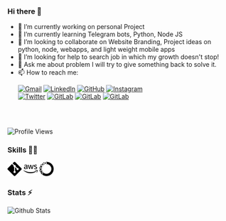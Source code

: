### Hi there 👋

- 🔭 I’m currently working on personal Project
- 🌱 I’m currently learning Telegram bots, Python, Node JS
- 👯 I’m looking to collaborate on Website Branding, Project ideas on python, node, webapps, and light weight mobile apps
- 🤔 I’m looking for help to search job in which my growth doesn't stop!
- 💬 Ask me about problem I will try to give something back to solve it.
- 📫 How to reach me: <p>
  [![Gmail](https://img.shields.io/badge/Mail-white?style=for-the-badge&logo=Gmail)](mailto:chintanr21@gmail.com)
  [![LinkedIn](https://img.shields.io/badge/LinkedIn-0077B5?style=for-the-badge&logo=linkedin&logoColor=white)](https://www.linkedin.com/in/chintan992/)
  [![GitHub](https://img.shields.io/badge/GitHub-100000?style=for-the-badge&logo=github&logoColor=white)](https://www.github.com/chintan992/)
  [![Instagram](https://img.shields.io/badge/Instagram-E4405F?style=for-the-badge&logo=instagram&logoColor=white)](https://www.instagram.com/chintan992/)
  </br>
  [![Twitter](https://img.shields.io/badge/Twitter-1DA1F2?style=for-the-badge&logo=twitter&logoColor=white)](https://www.twitter.com/chintan992/)
  [![GitLab](https://img.shields.io/badge/GitLab-330F63?style=for-the-badge&logo=gitlab&logoColor=white)](https://www.gitlab.com/chintan992/)
  [![GitLab](https://img.shields.io/badge/YouTube-FF0000?style=for-the-badge&logo=youtube&logoColor=white)](https://www.gitlab.com/chintan992/)
  [![GitLab](https://img.shields.io/badge/Telegram-330F63?style=for-the-badge&logo=telegram&logoColor=white)](https://www.gitlab.com/chintan992/)
</p>

</br>
</br>

![Profile Views](https://hits.seeyoufarm.com/api/count/incr/badge.svg?url=https://github.com/chintan992/&title=Profile%20Views)

### Skills 👨‍💻

<p> 
 <img height="32" width="32" style='fill:#adadad' src="svg/git.svg" />
 <img height="32" width="32"	src="svg/amazonaws.svg">
  <img height="32" width="32"	src="svg/anaconda.svg">
  
  
  
  
  
  
  
  
  
  
  
  
  
  
  
  
  
  
  
  
  
  
  
  
</p>

### Stats ⚡️

![Github Stats](https://readmestats.vercel.app/api?username=chintan992&show_icons=true&title_color=333&icon_color=333&count_private=true&include_all_commits=true)
